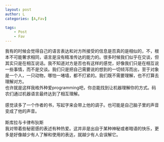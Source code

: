 ```yaml
---
layout: post
author: L
categories: [A,Fav]

tags:
    - Post
    - Fav
---
```


我有的时候会觉得自己的语言表达和对方所接受的信息是否真的是相似的，不，根本不可能奢求相同，语言是没有精准传达的能力的。很多时候我们似乎在交谈，但其实只是在相互说话。我不知道对方是否也有这样的感觉，好像我们只是在相互说一些事情，而不是交谈。我们只是把自己需要说的想到的一切倾泻而出，至于对象是一个人，一只动物，哪怕一堵墙，都不打紧的。我们既不需要理解，也不打算去理解对方。<br>
也许就是这样我格外种爱programming吧，你总能找到让机器理解你的方式。码农们通过机器语言最终达到了相互理解。<br>
<br>
感觉读多了一个作者的书，写起字来会带上他的调子。也可能是自己脑子里的声音变成了他的声音。<br>
<br>
斯库拉与卡律布狄斯<br>
我对带着些秘密感的表述有种热爱。这并非是出自于某种神秘或者暗语的快乐，更多是好像越少有人了解和使用的表达，就越少有人会误解它。<br>
